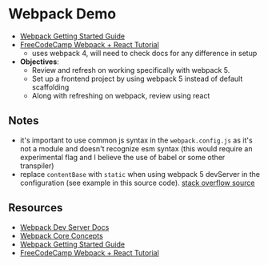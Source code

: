 # Webpack Demo

- [Webpack Getting Started Guide](https://webpack.js.org/guides/getting-started/)
- [FreeCodeCamp Webpack + React Tutorial](https://www.freecodecamp.org/news/how-to-set-up-deploy-your-react-app-from-scratch-using-webpack-and-babel-a669891033d4/)
	- uses webpack 4, will need to check docs for any difference in setup
- **Objectives**: 
	- Review and refresh on working specifically with webpack 5.
	- Set up a frontend project by using webpack 5 instead of default scaffolding
	- Along with refreshing on webpack, review using react

## Notes
- it's important to use common js syntax in the `webpack.config.js` as it's not a module and doesn't recognize esm syntax (this would require an experimental flag and I believe the use of babel or some other transpiler)
- replace `contentBase` with `static` when using webpack 5 devServer in the configuration (see example in this source code). [stack overflow source](https://stackoverflow.com/questions/67926476/webpack-dev-server-config-contentbase-not-working-in-latest-version)
## Resources
- [Webpack Dev Server Docs](https://webpack.js.org/configuration/dev-server/)
- [Webpack Core Concepts](https://webpack.js.org/concepts/)
- [Webpack Getting Started Guide](https://webpack.js.org/guides/getting-started/)
- [FreeCodeCamp Webpack + React Tutorial](https://www.freecodecamp.org/news/how-to-set-up-deploy-your-react-app-from-scratch-using-webpack-and-babel-a669891033d4/)